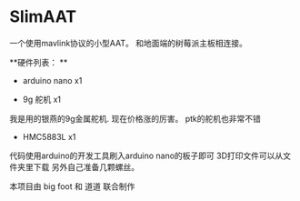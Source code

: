 # SlimAAT


一个使用mavlink协议的小型AAT。 和地面端的树莓派主板相连接。

**硬件列表： **



- arduino nano      x1

- 9g 舵机           x1  

我是用的银燕的9g金属舵机. 现在价格涨的厉害。 ptk的舵机也非常不错

- HMC5883L          x1

代码使用arduino的开发工具刷入arduino nano的板子即可
3D打印文件可以从文件夹里下载
另外自己准备几颗螺丝。

本项目由 big foot 和 道道 联合制作


